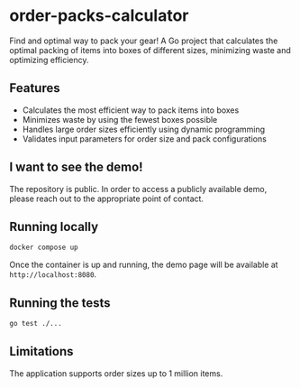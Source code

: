 # order-packs-calculator

Find and optimal way to pack your gear!
A Go project that calculates the optimal packing of items into boxes of different sizes, minimizing waste and optimizing
efficiency.

## Features

- Calculates the most efficient way to pack items into boxes
- Minimizes waste by using the fewest boxes possible
- Handles large order sizes efficiently using dynamic programming
- Validates input parameters for order size and pack configurations

## I want to see the demo!

The repository is public. In order to access a publicly available demo, please reach out to the appropriate point of
contact.

## Running locally

   ```bash
   docker compose up
   ```  
Once the container is up and running, the demo page will be available at `http://localhost:8080`.

## Running the tests

   ```bash
   go test ./...
   ```

## Limitations

The application supports order sizes up to 1 million items.


